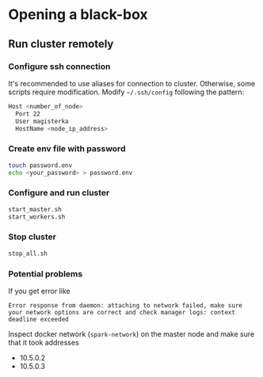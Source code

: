 # Opening a black-box


## Run cluster remotely

### Configure ssh connection

It's recommended to use aliases for connection to cluster. Otherwise, some scripts require modification.
Modify `~/.ssh/config` following the pattern:

```bash
Host <number_of_node>
  Port 22
  User magisterka
  HostName <node_ip_address>
```

### Create env file with password
```bash
touch password.env
echo <your_password> > password.env
```

### Configure and run cluster

```bash
start_master.sh
start_workers.sh
```

### Stop cluster
```bash
stop_all.sh
```

### Potential problems

If you get error like
```
Error response from daemon: attaching to network failed, make sure your network options are correct and check manager logs: context deadline exceeded
```
Inspect docker network (`spark-network`) on the master node and make sure that it took addresses
- 10.5.0.2
- 10.5.0.3

